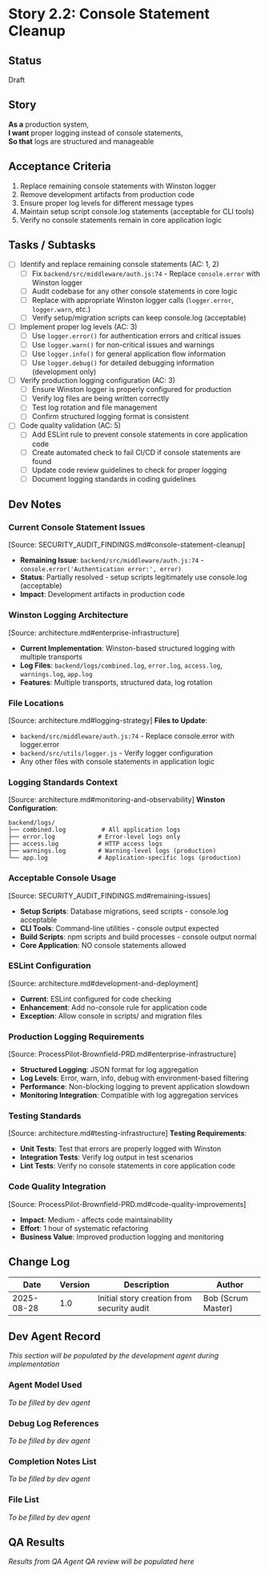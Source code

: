 # <!-- Powered by BMAD™ Core -->

# Story 2.2: Console Statement Cleanup

## Status
Draft

## Story
**As a** production system,  
**I want** proper logging instead of console statements,  
**So that** logs are structured and manageable

## Acceptance Criteria
1. Replace remaining console statements with Winston logger
2. Remove development artifacts from production code
3. Ensure proper log levels for different message types
4. Maintain setup script console.log statements (acceptable for CLI tools)
5. Verify no console statements remain in core application logic

## Tasks / Subtasks
- [ ] Identify and replace remaining console statements (AC: 1, 2)
  - [ ] Fix `backend/src/middleware/auth.js:74` - Replace `console.error` with Winston logger
  - [ ] Audit codebase for any other console statements in core logic
  - [ ] Replace with appropriate Winston logger calls (`logger.error`, `logger.warn`, etc.)
  - [ ] Verify setup/migration scripts can keep console.log (acceptable)
- [ ] Implement proper log levels (AC: 3)
  - [ ] Use `logger.error()` for authentication errors and critical issues
  - [ ] Use `logger.warn()` for non-critical issues and warnings
  - [ ] Use `logger.info()` for general application flow information
  - [ ] Use `logger.debug()` for detailed debugging information (development only)
- [ ] Verify production logging configuration (AC: 3)
  - [ ] Ensure Winston logger is properly configured for production
  - [ ] Verify log files are being written correctly
  - [ ] Test log rotation and file management
  - [ ] Confirm structured logging format is consistent
- [ ] Code quality validation (AC: 5)
  - [ ] Add ESLint rule to prevent console statements in core application code
  - [ ] Create automated check to fail CI/CD if console statements are found
  - [ ] Update code review guidelines to check for proper logging
  - [ ] Document logging standards in coding guidelines

## Dev Notes

### Current Console Statement Issues
[Source: SECURITY_AUDIT_FINDINGS.md#console-statement-cleanup]
- **Remaining Issue**: `backend/src/middleware/auth.js:74` - `console.error('Authentication error:', error)`
- **Status**: Partially resolved - setup scripts legitimately use console.log (acceptable)
- **Impact**: Development artifacts in production code

### Winston Logging Architecture
[Source: architecture.md#enterprise-infrastructure]
- **Current Implementation**: Winston-based structured logging with multiple transports
- **Log Files**: `backend/logs/combined.log`, `error.log`, `access.log`, `warnings.log`, `app.log`
- **Features**: Multiple transports, structured data, log rotation

### File Locations
[Source: architecture.md#logging-strategy]
**Files to Update**:
- `backend/src/middleware/auth.js:74` - Replace console.error with logger.error
- `backend/src/utils/logger.js` - Verify logger configuration
- Any other files with console statements in application logic

### Logging Standards Context
[Source: architecture.md#monitoring-and-observability]
**Winston Configuration**:
```text
backend/logs/
├── combined.log          # All application logs
├── error.log            # Error-level logs only  
├── access.log           # HTTP access logs
├── warnings.log         # Warning-level logs (production)
└── app.log              # Application-specific logs (production)
```

### Acceptable Console Usage
[Source: SECURITY_AUDIT_FINDINGS.md#remaining-issues]
- **Setup Scripts**: Database migrations, seed scripts - console.log acceptable
- **CLI Tools**: Command-line utilities - console output expected
- **Build Scripts**: npm scripts and build processes - console output normal
- **Core Application**: NO console statements allowed

### ESLint Configuration
[Source: architecture.md#development-and-deployment]
- **Current**: ESLint configured for code checking
- **Enhancement**: Add no-console rule for application code
- **Exception**: Allow console in scripts/ and migration files

### Production Logging Requirements
[Source: ProcessPilot-Brownfield-PRD.md#enterprise-infrastructure]
- **Structured Logging**: JSON format for log aggregation
- **Log Levels**: Error, warn, info, debug with environment-based filtering
- **Performance**: Non-blocking logging to prevent application slowdown
- **Monitoring Integration**: Compatible with log aggregation services

### Testing Standards
[Source: architecture.md#testing-infrastructure]
**Testing Requirements**:
- **Unit Tests**: Test that errors are properly logged with Winston
- **Integration Tests**: Verify log output in test scenarios
- **Lint Tests**: Verify no console statements in core application code

### Code Quality Integration
[Source: ProcessPilot-Brownfield-PRD.md#code-quality-improvements]
- **Impact**: Medium - affects code maintainability
- **Effort**: 1 hour of systematic refactoring
- **Business Value**: Improved production logging and monitoring

## Change Log
| Date       | Version | Description                           | Author    |
|------------|---------|---------------------------------------|-----------|
| 2025-08-28 | 1.0     | Initial story creation from security audit | Bob (Scrum Master) |

## Dev Agent Record
*This section will be populated by the development agent during implementation*

### Agent Model Used
*To be filled by dev agent*

### Debug Log References  
*To be filled by dev agent*

### Completion Notes List
*To be filled by dev agent*

### File List
*To be filled by dev agent*

## QA Results
*Results from QA Agent QA review will be populated here*